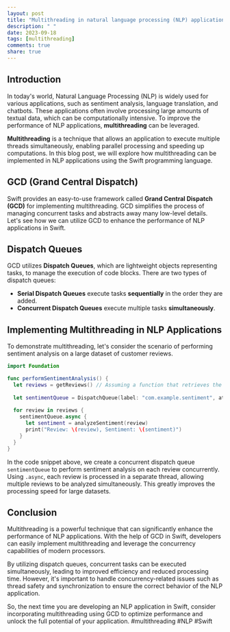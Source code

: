 ```yaml
---
layout: post
title: "Multithreading in natural language processing (NLP) applications with Swift"
description: " "
date: 2023-09-18
tags: [multithreading]
comments: true
share: true
---
```


## Introduction

In today's world, Natural Language Processing (NLP) is widely used for various applications, such as sentiment analysis, language translation, and chatbots. These applications often involve processing large amounts of textual data, which can be computationally intensive. To improve the performance of NLP applications, **multithreading** can be leveraged.

**Multithreading** is a technique that allows an application to execute multiple threads simultaneously, enabling parallel processing and speeding up computations. In this blog post, we will explore how multithreading can be implemented in NLP applications using the Swift programming language.

## GCD (Grand Central Dispatch)

Swift provides an easy-to-use framework called **Grand Central Dispatch (GCD)** for implementing multithreading. GCD simplifies the process of managing concurrent tasks and abstracts away many low-level details. Let's see how we can utilize GCD to enhance the performance of NLP applications in Swift.

## Dispatch Queues

GCD utilizes **Dispatch Queues**, which are lightweight objects representing tasks, to manage the execution of code blocks. There are two types of dispatch queues:
- **Serial Dispatch Queues** execute tasks **sequentially** in the order they are added.
- **Concurrent Dispatch Queues** execute multiple tasks **simultaneously**.

## Implementing Multithreading in NLP Applications

To demonstrate multithreading, let's consider the scenario of performing sentiment analysis on a large dataset of customer reviews.

```swift
import Foundation

func performSentimentAnalysis() {
  let reviews = getReviews() // Assuming a function that retrieves the reviews
  
  let sentimentQueue = DispatchQueue(label: "com.example.sentiment", attributes: .concurrent)
  
  for review in reviews {
    sentimentQueue.async {
      let sentiment = analyzeSentiment(review)
      print("Review: \(review), Sentiment: \(sentiment)")
    }
  }
}
```

In the code snippet above, we create a concurrent dispatch queue `sentimentQueue` to perform sentiment analysis on each review concurrently. Using `.async`, each review is processed in a separate thread, allowing multiple reviews to be analyzed simultaneously. This greatly improves the processing speed for large datasets.

## Conclusion

Multithreading is a powerful technique that can significantly enhance the performance of NLP applications. With the help of GCD in Swift, developers can easily implement multithreading and leverage the concurrency capabilities of modern processors.

By utilizing dispatch queues, concurrent tasks can be executed simultaneously, leading to improved efficiency and reduced processing time. However, it's important to handle concurrency-related issues such as thread safety and synchronization to ensure the correct behavior of the NLP application.

So, the next time you are developing an NLP application in Swift, consider incorporating multithreading using GCD to optimize performance and unlock the full potential of your application. #multithreading #NLP #Swift
